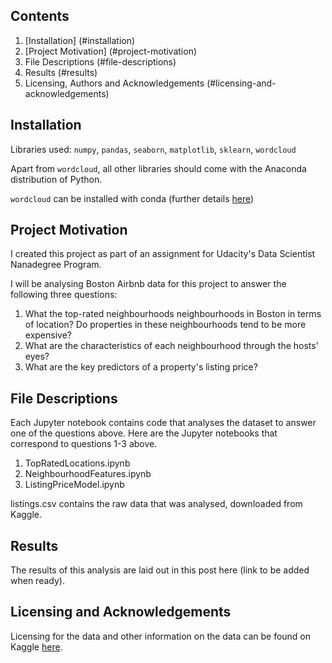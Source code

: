 ## Contents
1. [Installation] (#installation)
2. [Project Motivation] (#project-motivation)
3. File Descriptions (#file-descriptions)
4. Results (#results)
5. Licensing, Authors and Acknowledgements (#licensing-and-acknowledgements)

## Installation
Libraries used: `numpy`, `pandas`, `seaborn`, `matplotlib`, `sklearn`, `wordcloud`

Apart from `wordcloud`, all other libraries should come with the Anaconda distribution of Python. 

`wordcloud` can be installed with conda (further details [here](https://anaconda.org/conda-forge/wordcloud))

## Project Motivation
I created this project as part of an assignment for Udacity's Data Scientist Nanadegree Program. 

I will be analysing Boston Airbnb data for this project to answer the following three questions:
1. What the top-rated neighbourhoods neighbourhoods in Boston in terms of location? Do properties in these neighbourhoods tend to be more expensive?
2. What are the characteristics of each neighbourhood through the hosts' eyes?
3. What are the key predictors of a property's listing price?

## File Descriptions
Each Jupyter notebook contains code that analyses the dataset to answer one of the questions above. Here are the Jupyter notebooks that correspond to questions 1-3 above.
1. TopRatedLocations.ipynb
2. NeighbourhoodFeatures.ipynb
3. ListingPriceModel.ipynb

listings.csv contains the raw data that was analysed, downloaded from Kaggle.

## Results
The results of this analysis are laid out in this post here (link to be added when ready).

  ## Licensing and Acknowledgements
Licensing for the data and other information on the data can be found on Kaggle [here](https://www.kaggle.com/airbnb/boston). 

